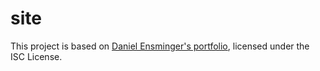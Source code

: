 # site

This project is based on [Daniel Ensminger's portfolio](https://github.com/daniensi/site), licensed under the ISC License.